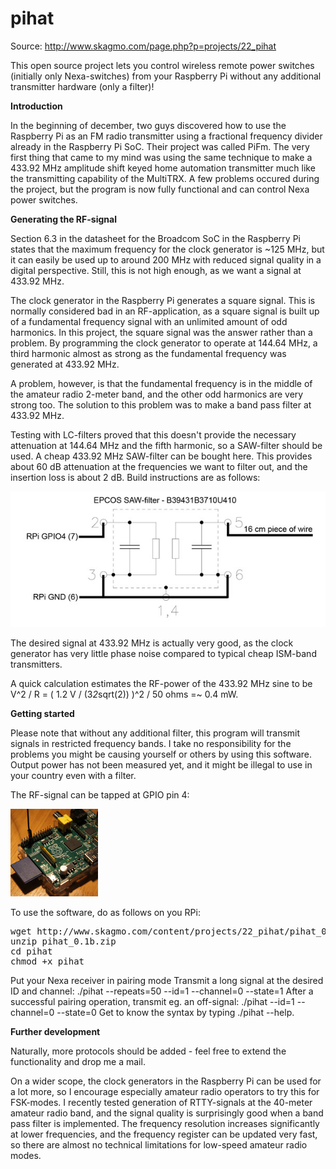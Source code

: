 pihat
=====

Source: http://www.skagmo.com/page.php?p=projects/22_pihat

This open source project lets you control wireless remote power switches (initially only Nexa-switches) from your Raspberry Pi without any additional transmitter hardware (only a filter)!

<b>Introduction</b>

In the beginning of december, two guys discovered how to use the Raspberry Pi as an FM radio transmitter using a fractional frequency divider already in the Raspberry Pi SoC. Their project was called PiFm. The very first thing that came to my mind was using the same technique to make a 433.92 MHz amplitude shift keyed home automation transmitter much like the transmitting capability of the MultiTRX. A few problems occured during the project, but the program is now fully functional and can control Nexa power switches.

<b>Generating the RF-signal</b>

Section 6.3 in the datasheet for the Broadcom SoC in the Raspberry Pi states that the maximum frequency for the clock generator is ~125 MHz, but it can easily be used up to around 200 MHz with reduced signal quality in a digital perspective. Still, this is not high enough, as we want a signal at 433.92 MHz. 

The clock generator in the Raspberry Pi generates a square signal. This is normally considered bad in an RF-application, as a square signal is built up of a fundamental frequency signal with an unlimited amount of odd harmonics. In this project, the square signal was the answer rather than a problem. By programming the clock generator to operate at 144.64 MHz, a third harmonic almost as strong as the fundamental frequency was generated at 433.92 MHz. 

A problem, however, is that the fundamental frequency is in the middle of the amateur radio 2-meter band, and the other odd harmonics are very strong too. The solution to this problem was to make a band pass filter at 433.92 MHz. 

Testing with LC-filters proved that this doesn't provide the necessary attenuation at 144.64 MHz and the fifth harmonic, so a SAW-filter should be used. A cheap 433.92 MHz SAW-filter can be bought here. This provides about 60 dB attenuation at the frequencies we want to filter out, and the insertion loss is about 2 dB. Build instructions are as follows: 

<img src="https://raw.githubusercontent.com/dranger003/pihat/master/filter_600.jpg" />

The desired signal at 433.92 MHz is actually very good, as the clock generator has very little phase noise compared to typical cheap ISM-band transmitters. 

A quick calculation estimates the RF-power of the 433.92 MHz sine to be V^2 / R = ( 1.2 V / (3*2*sqrt(2)) )^2 / 50 ohms =~ 0.4 mW.

<b>Getting started</b>

Please note that without any additional filter, this program will transmit signals in restricted frequency bands.
I take no responsibility for the problems you might be causing yourself or others by using this software. Output power has not been measured yet, and it might be illegal to use in your country even with a filter.

The RF-signal can be tapped at GPIO pin 4:

<img src="https://raw.githubusercontent.com/dranger003/pihat/master/gpio_140s.jpg" />

To use the software, do as follows on you RPi:
<pre>
wget http://www.skagmo.com/content/projects/22_pihat/pihat_0.1b.zip
unzip pihat_0.1b.zip
cd pihat
chmod +x pihat
</pre>
Put your Nexa receiver in pairing mode
Transmit a long signal at the desired ID and channel: ./pihat --repeats=50 --id=1 --channel=0 --state=1
After a successful pairing operation, transmit eg. an off-signal: ./pihat --id=1 --channel=0 --state=0
Get to know the syntax by typing ./pihat --help.

<b>Further development</b>

Naturally, more protocols should be added - feel free to extend the functionality and drop me a mail. 

On a wider scope, the clock generators in the Raspberry Pi can be used for a lot more, so I encourage especially amateur radio operators to try this for FSK-modes. I recently tested generation of RTTY-signals at the 40-meter amateur radio band, and the signal quality is surprisingly good when a band pass filter is implemented. The frequency resolution increases significantly at lower frequencies, and the frequency register can be updated very fast, so there are almost no technical limitations for low-speed amateur radio modes.
